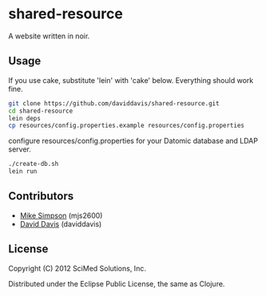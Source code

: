 # shared-resource

A website written in noir. 

## Usage

If you use cake, substitute 'lein' with 'cake' below. Everything should work fine.

```bash
git clone https://github.com/daviddavis/shared-resource.git
cd shared-resource
lein deps
cp resources/config.properties.example resources/config.properties
```
configure resources/config.properties for your Datomic database and LDAP server.
```bash
./create-db.sh
lein run
```

## Contributors

* [Mike Simpson](https://github.com/mjs2600) (mjs2600)
* [David Davis](https://github.com/daviddavis) (daviddavis)

## License

Copyright (C) 2012 SciMed Solutions, Inc.

Distributed under the Eclipse Public License, the same as Clojure.


